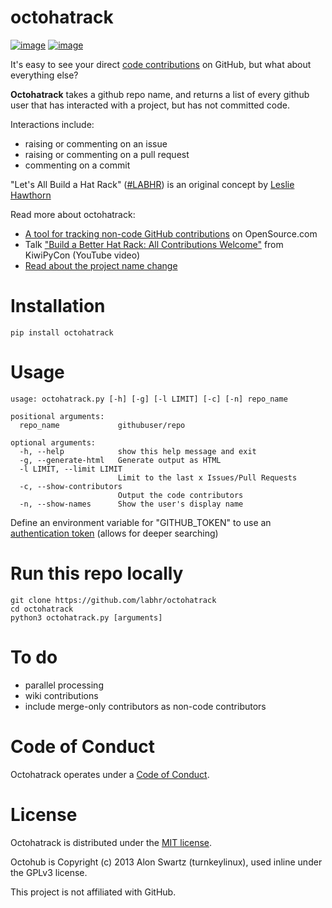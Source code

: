# octohatrack

[![image](https://travis-ci.org/LABHR/octohatrack.svg?branch=master)](https://travis-ci.org/labhr/octohatrack) [![image](https://badge.fury.io/py/octohatrack.svg)](http://badge.fury.io/py/octohatrack)

It's easy to see your direct [code contributions](https://help.github.com/articles/why-are-my-contributions-not-showing-up-on-my-profile/)
on GitHub, but what about everything else?

**Octohatrack** takes a github repo name, and returns a list of every
github user that has interacted with a project, but has not committed
code.

Interactions include:

-   raising or commenting on an issue
-   raising or commenting on a pull request
-   commenting on a commit

"Let's All Build a Hat Rack" ([\#LABHR](https://twitter.com/search?q=%23LABHR&src=typd)) is an
original concept by [Leslie Hawthorn](http://hawthornlandings.org/2015/02/13/a-place-to-hang-your-hat/)

Read more about octohatrack:

-   [A tool for tracking non-code GitHub contributions](https://opensource.com/life/15/10/octohatrack-github-non-code-contribution-tracker) on OpenSource.com
-   Talk ["Build a Better Hat Rack: All Contributions Welcome"](https://www.youtube.com/watch?v=wQxFKxbWcFM) from KiwiPyCon (YouTube video)
-   [Read about the project name change](http://glasnt.com/blog/2015/11/21/goodbye-octohat.html)

Installation
============

```
pip install octohatrack
```

Usage
=====

```
usage: octohatrack.py [-h] [-g] [-l LIMIT] [-c] [-n] repo_name

positional arguments:
  repo_name             githubuser/repo

optional arguments:
  -h, --help            show this help message and exit
  -g, --generate-html   Generate output as HTML
  -l LIMIT, --limit LIMIT
                        Limit to the last x Issues/Pull Requests
  -c, --show-contributors
                        Output the code contributors
  -n, --show-names      Show the user's display name

```

Define an environment variable for "GITHUB\_TOKEN" to use an [authentication token](https://help.github.com/articles/creating-an-access-token-for-command-line-use/) (allows for deeper searching)

Run this repo locally
=====================

```
git clone https://github.com/labhr/octohatrack
cd octohatrack
python3 octohatrack.py [arguments]
```

To do
=====

-   parallel processing
-   wiki contributions
-   include merge-only contributors as non-code contributors

Code of Conduct
===============

Octohatrack operates under a [Code of
Conduct](https://github.com/labhr/octohatrack/blob/master/code-of-conduct.md).

License
=======

Octohatrack is distributed under the [MIT license](https://github.com/labhr/octohatrack/blob/master/LICENSE).

Octohub is Copyright (c) 2013 Alon Swartz (turnkeylinux), used inline under the GPLv3 license.

This project is not affiliated with GitHub.
